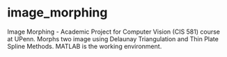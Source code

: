 image_morphing
==============

Image Morphing - Academic Project for Computer Vision (CIS 581) course at UPenn. Morphs two image using Delaunay Triangulation and Thin Plate Spline Methods. MATLAB is the working environment.